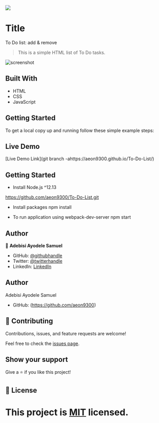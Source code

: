 ![](https://img.shields.io/badge/Microverse-blueviolet)

# Title

To Do list: add & remove

> This is a simple HTML list of To Do tasks.

![screenshot](#)


## Built With

- HTML
- CSS
- JavaScript

## Getting Started

To get a local copy up and running follow these simple example steps:

## Live Demo

[Live Demo Link](git branch -ahttps://aeon9300.github.io/To-Do-List/)

## Getting Started

* Install Node.js ^12.13

https://github.com/aeon9300/To-Do-List.git

* Install packages
    npm install
    
* To run application using webpack-dev-server
    npm start

## Author

👤 **Adebisi Ayodele Samuel**

- GitHub: [@githubhandle](https://github.com/aeon9300)
- Twitter: [@twitterhandle](https://twitter.com/aeon9300)
- LinkedIn: [LinkedIn](https://www.linkedin.com/in/samuel-adebisi-4a589362/)

## Author

Adebisi Ayodele Samuel

- GitHub: (https://github.com/aeon9300)


## 🤝 Contributing

Contributions, issues, and feature requests are welcome!

Feel free to check the [issues page](../../issues/).

## Show your support

Give a ⭐️ if you like this project!

## 📝 License

This project is [MIT](./MIT.md) licensed.
=======